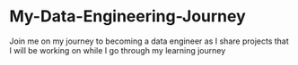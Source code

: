 # My-Data-Engineering-Journey
Join me on my journey to becoming a data engineer as I share projects  that I will be working on while I go through my learning journey
